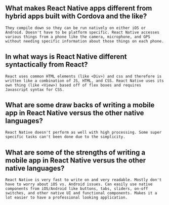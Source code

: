 ## What makes React Native apps different from hybrid apps built with Cordova and the like?
    They compile down so they can be run natively on either iOS or Android. Doesn't have to be platform specific. React Native accesses various things from a phone like the camera, microphone, and GPS without needing specific information about those things on each phone.

## In what ways is React Native different syntactically from React?
    React uses common HTML elements (like <Div>) and css and therefore is written like a combination of JS, HTML, and CSS. React Native uses its own thing (like <View>) based off of flex boxes and requires Javascript syntax for CSS. 

## What are some draw backs of writing a mobile app in React Native versus the other native languages?
    React Native doesn't perform as well with high processing. Some super specific tasks can't been done due to the simplicity.

## What are some of the strengths of writing a mobile app in React Native versus the other native languages?
    React Native is very fast to write on and very readable. Mostly don't have to worry about iOS vs. Android issues. Can easily use native components from iOS/Android like buttons, tabs, sliders, on-off switches, and other native UI and functional components. Makes it a lot easier to have a professional looking application.
